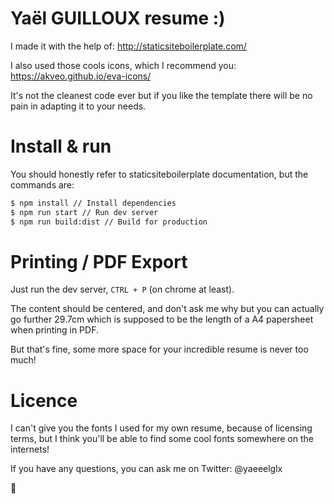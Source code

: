 # Yaël GUILLOUX resume :)

I made it with the help of: http://staticsiteboilerplate.com/

I also used those cools icons, which I recommend you: https://akveo.github.io/eva-icons/

It's not the cleanest code ever but if you like the template there will be no pain in adapting it to your needs.

# Install & run

You should honestly refer to staticsiteboilerplate documentation, but the commands are:
```bash
$ npm install // Install dependencies
$ npm run start // Run dev server
$ npm run build:dist // Build for production
```

# Printing / PDF Export

Just run the dev server, `CTRL + P` (on chrome at least).

The content should be centered, and don't ask me why but you can actually go further 29.7cm which is supposed to be the length of a A4 papersheet when printing in PDF.

But that's fine, some more space for your incredible resume is never too much!

# Licence

I can't give you the fonts I used for my own resume, because of licensing terms, but I think you'll be able to find some cool fonts somewhere on the internets!

If you have any questions, you can ask me on Twitter: @yaeeelglx

👋
